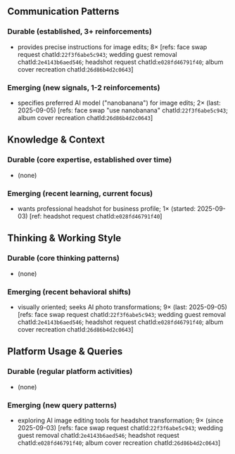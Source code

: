 ## Communication Patterns
### Durable (established, 3+ reinforcements)
- provides precise instructions for image edits; 8× [refs: face swap request chatId:`22f3f6abe5c943`; wedding guest removal chatId:`2e4143b6aed546`; headshot request chatId:`e028fd46791f40`; album cover recreation chatId:`26d86b4d2c0643`]

### Emerging (new signals, 1-2 reinforcements)
- specifies preferred AI model ("nanobanana") for image edits; 2× (last: 2025-09-05) [refs: face swap "use nanobanana" chatId:`22f3f6abe5c943`; album cover recreation chatId:`26d86b4d2c0643`]

## Knowledge & Context
### Durable (core expertise, established over time)
- (none)

### Emerging (recent learning, current focus)
- wants professional headshot for business profile; 1× (started: 2025-09-03) [ref: headshot request chatId:`e028fd46791f40`]

## Thinking & Working Style
### Durable (core thinking patterns)
- (none)

### Emerging (recent behavioral shifts)
- visually oriented; seeks AI photo transformations; 9× (last: 2025-09-05) [refs: face swap request chatId:`22f3f6abe5c943`; wedding guest removal chatId:`2e4143b6aed546`; headshot request chatId:`e028fd46791f40`; album cover recreation chatId:`26d86b4d2c0643`]

## Platform Usage & Queries
### Durable (regular platform activities)
- (none)

### Emerging (new query patterns)
- exploring AI image editing tools for headshot transformation; 9× (since 2025-09-03) [refs: face swap request chatId:`22f3f6abe5c943`; wedding guest removal chatId:`2e4143b6aed546`; headshot request chatId:`e028fd46791f40`; album cover recreation chatId:`26d86b4d2c0643`]